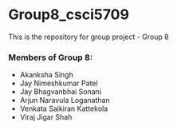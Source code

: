 # Group8_csci5709
This is the repository for group project - Group 8 

### Members of Group 8:
- Akanksha Singh  
- Jay Nimeshkumar Patel  
- Jay Bhagvanbhai Sonani  
- Arjun Naravula Loganathan
- Venkata Saikiran Kattekola
- Viraj Jigar Shah
